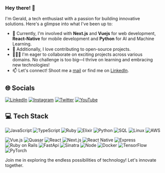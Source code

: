 ### Hey there! 👋

I'm Gerald, a tech enthusiast with a passion for building innovative solutions. Here's a glimpse into what I've been up to:

- 💼 Currently, I'm involved with **Next.js** and **Vuejs** for web development, **React-Native** for mobile development and **Python** for AI and Machine Learning.
- 🚀 Additionally, I love contributing to open-source projects.
- 👨🏾‍💻 I'm eager to collaborate on exciting projects across various domains. No challenge is too big—I thrive on learning and embracing new technologies!
- 📫 Let's connect! Shoot me a [mail](mailto:geraldaddey@yahoo.com)
 or find me on [LinkedIn](https://www.linkedin.com/in/geraldaddey/).

## 🌐 Socials

[![LinkedIn](https://img.shields.io/badge/LinkedIn-Connect-blue)](https://www.linkedin.com/in/geraldaddey/) [![Instagram](https://img.shields.io/badge/Instagram-Follow-orange)](https://www.instagram.com/__quansah/) [![Twitter](https://img.shields.io/badge/Twitter-Follow-blue)](https://twitter.com/__quansah) [![YouTube](https://img.shields.io/badge/YouTube-Subscribe-red)](https://www.youtube.com/c/QuansahTVchannel)

## 💻 Tech Stack

![JavaScript](https://img.shields.io/badge/-JavaScript-yellow?style=flat-square&logo=javascript&logoColor=white)
![TypeScript](https://img.shields.io/badge/-TypeScript-007ACC?style=flat-square&logo=typescript&logoColor=white)
![Ruby](https://img.shields.io/badge/-Ruby-CC342D?style=flat-square&logo=ruby&logoColor=white)
![Elixir](https://img.shields.io/badge/-Elixir-4B275F?style=flat-square&logo=elixir&logoColor=white)
![Python](https://img.shields.io/badge/-Python-3776AB?style=flat-square&logo=python&logoColor=white)
![SQL](https://img.shields.io/badge/SQL-025E8C?style=flat-square&logo=amazon-dynamodb&logoColor=white)
![Linux](https://img.shields.io/badge/-Linux-FCC624?style=flat-square&logo=linux&logoColor=black)
![AWS](https://img.shields.io/badge/AWS-232F3E?style=flat-square&logo=amazon-aws&logoColor=white)

![Vue.js](https://img.shields.io/badge/Vue.js-4FC08D?style=flat-square&logo=vue.js&logoColor=white)
![Quasar](https://img.shields.io/badge/Quasar-1976D2?style=flat-square&logo=quasar&logoColor=white)
![React](https://img.shields.io/badge/-React-61DAFB?style=flat-square&logo=react&logoColor=white)
![Next.js](https://img.shields.io/badge/Next.js-000000?style=flat-square&logo=next.js&logoColor=white)
![React Native](https://img.shields.io/badge/React_Native-61DAFB?style=flat-square&logo=react&logoColor=white)
![Express](https://img.shields.io/badge/Express.js-000000?style=flat-square&logo=express&logoColor=white)
![Ruby on Rails](https://img.shields.io/badge/-Ruby%20on%20Rails-CC0000?style=flat-square&logo=ruby-on-rails&logoColor=white)
![FastApi](https://img.shields.io/badge/-FastAPI-009688?style=flat-square&logo=fastapi&logoColor=white)
![Sinatra](https://img.shields.io/badge/-Sinatra-CC342D?style=flat-square&logo=sinatra&logoColor=white)
![Node](https://img.shields.io/badge/-Node.js-43853D?style=flat-square&logo=node.js&logoColor=white)
![Docker](https://img.shields.io/badge/Docker-2496ED?style=flat-square&logo=docker&logoColor=white)
![TensorFlow](https://img.shields.io/badge/TensorFlow-FF6F00?style=flat-square&logo=tensorflow&logoColor=white)
![PyTorch](https://img.shields.io/badge/PyTorch-EE4C2C?style=flat-square&logo=pytorch&logoColor=white)



Join me in exploring the endless possibilities of technology! Let's innovate together.
